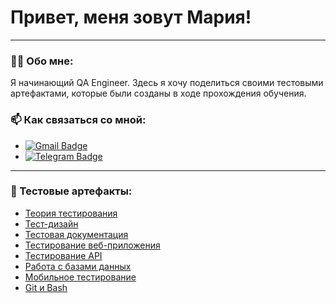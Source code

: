 # Привет, меня зовут Мария!

---

### 👨‍💻 Обо мне:

Я начинающий QA Engineer. Здесь я хочу поделиться своими тестовыми артефактами, которые были созданы в ходе прохождения обучения.

### 📫 Как связаться со мной: 
- [![Gmail Badge](https://img.shields.io/badge/Gmail-D14836?style=for-the-badge&logo=gmail&logoColor=white)](mailto:sarcasmary@gmail.com)
- [![Telegram Badge](https://img.shields.io/badge/Telegram-2CA5E0?style=for-the-badge&logo=telegram&logoColor=white)](https://t.me/Mary_Samuilova)

---

### 📁 Тестовые артефакты:
- [Теория тестирования](https://github.com/sarcasmary/theory)
- [Тест-дизайн](https://github.com/sarcasmary/design)
- [Тестовая документация](https://github.com/sarcasmary/docs)
- [Тестирование веб-приложения](https://github.com/sarcasmary/web)
- [Тестирование API](https://github.com/sarcasmary/api)
- [Работа с базами данных](https://github.com/sarcasmary/database)
- [Мобильное тестирование](https://github.com/sarcasmary/mobile)
- [Git и Bash](https://github.com/sarcasmary/git_bash)
